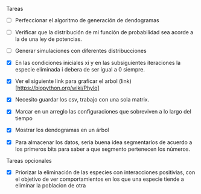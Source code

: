 Tareas

-[ ] Perfeccionar el algoritmo de generación de dendogramas

-[ ] Verificar que la distribución de mi función de probabilidad sea acorde a la de una ley de potencias.

-[ ] Generar simulaciones con diferentes distribucciones

-[x] En las condiciones iniciales xi y en las subsiguientes iteraciones la especie eliminada i debera de ser igual a 0 siempre.

-[x] Ver el siguiente link para graficar el arbol (link)[https://biopython.org/wiki/Phylo]

-[x] Necesito guardar los csv, trabajo con una sola matrix.
-[x] Marcar en un arreglo las configuraciones que sobreviven a lo largo del tiempo
-[x] Mostrar los dendogramas en un árbol

-[x] Para almacenar los datos, seria buena idea segmentarlos de acuerdo a los primeros bits para saber a que segmento pertenecen los números.

Tareas opcionales
-[x] Priorizar la eliminación de las especies con interacciones positivias, con el objetivo de ver comportamientos en los que una especie tiende a eliminar la poblacion de otra


